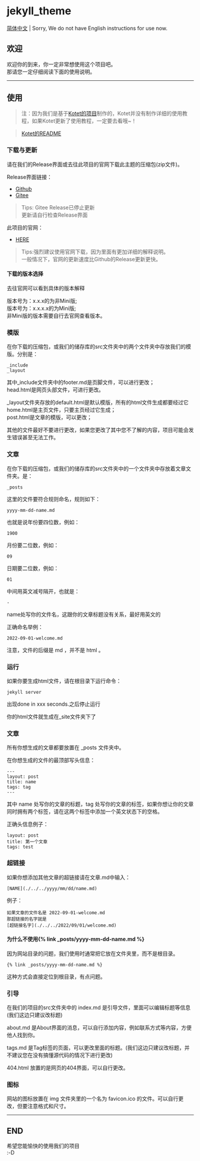 # jekyll_theme
[简体中文](/use.md) | Sorry, We do not have English instructions for use now.
## 欢迎
欢迎你的到来，你一定非常想使用这个项目吧。<br>那请您一定仔细阅读下面的使用说明。

---

## 使用
> 注：因为我们是基于[Kotet的项目](https://github.com/kotet/ultralight)制作的，Kotet并没有制作详细的使用教程，如果Kotet更新了使用教程，一定要去看哦~！

> [Kotet的README](https://github.com/kotet/ultralight/blob/master/README.md)
### 下载与更新
请在我们的Release界面或去往此项目的官网下载此主题的压缩包(zip文件)。

Release界面链接：
- [Github](https://github.com/ZiChenStudio/Efficiency_jekyll_theme/releases)
- [Gitee](https://gitee.com/ZiChenStudio/Efficiency_jekyll_theme/releases)

> Tips: Gitee Release已停止更新<br>更新请自行检查Release界面

此项目的官网：
- [HERE](https://efficiencytheme.netlify.app/)

> Tips:强烈建议使用官网下载，因为里面有更加详细的解释说明。<br>一般情况下，官网的更新速度比Github的Release更新更快。
#### 下载的版本选择
去往官网可以看到具体的版本解释

版本号为：x.x.x的为非Mini版;<br>
版本号为：x.x.x.x的为Mini版;<br>
非Mini版的版本需要自行去官网查看版本。

### 模版
在你下载的压缩包，或我们的储存库的src文件夹中的两个文件夹中存放我们的模版。分别是：
```
_include
_layout
```
其中_include文件夹中的footer.md是页脚文件，可以进行更改；<br>head.html是网页头部文件，可进行更改。

_layout文件夹存放的default.html是默认模版，所有的html文件生成都要经过它<br>home.html是主页文件，只要主页经过它生成；<br>post.html是文章的模版，可以更改；

其他的文件最好不要进行更改，如果您更改了其中您不了解的内容，项目可能会发生错误甚至无法工作。
###  文章
在你下载的压缩包，或我们的储存库的src文件夹中的一个文件夹中存放着文章文件夹。是：
```
_posts
```
这里的文件要符合规则命名，规则如下：
```
yyyy-mm-dd-name.md
```
也就是说年份要四位数，例如：
```
1900
```
月份要二位数，例如：
```
09
```
日期要二位数，例如：
```
01
```
中间用英文减号隔开，也就是：
```
-
```
name处写你的文件名，这跟你的文章标题没有关系，最好用英文的

正确命名举例：
```
2022-09-01-welcome.md
```
注意，文件的后缀是 md ，并不是 html 。
### 运行
如果你要生成html文件，请在根目录下运行命令：
```
jekyll server
```
出现done in xxx seconds.之后停止运行

你的html文件就生成在_site文件夹下了
### 文章
所有你想生成的文章都要放置在 _posts 文件夹中。

在你想生成的文件的最顶部写头信息：
```
---
layout: post
title: name
tags: tag
---
```
其中 name 处写你的文章的标题，tag 处写你的文章的标签，如果你想让你的文章同时拥有两个标签，请在这两个标签中添加一个英文状态下的空格。

正确头信息例子：
```
layout: post
title: 第一个文章
tags: test
```
### 超链接
如果你想添加其他文章的超链接请在文章.md中输入：
```
[NAME](./../../yyyy/mm/dd/name.md)
```
例子：
```
如果文章的文件名是 2022-09-01-welcome.md
那超链接的名字就是
[超链接名字](./../../2022/09/01/welcome.md)
```
#### 为什么不使用{% link _posts/yyyy-mm-dd-name.md %}
因为网站目录的问题，我们使用时通常把它放在文件夹里，而不是根目录。

```
{% link _posts/yyyy-mm-dd-name.md %}
```
这种方式会直接定位到根目录，有点问题。
### 引导
在我们的项目的src文件夹中的 index.md 是引导文件，里面可以编辑标题等信息(我们这边只建议改标题)

about.md 是About界面的消息，可以自行添加内容，例如联系方式等内容，方便他人找到你。

tags.md 是Tag标签的页面，可以更改里面的标题。(我们这边只建议改标题，并不建议您在没有搞懂源代码的情况下进行更改)

404.html 放置的是网页的404界面，可以自行更改。
### 图标
网站的图标放置在 img 文件夹里的一个名为 favicon.ico 的文件。可以自行更改，但要注意格式和尺寸。

---

## END
希望您能愉快的使用我们的项目<br>:-D
